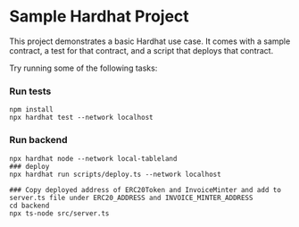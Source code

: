 # Sample Hardhat Project

This project demonstrates a basic Hardhat use case. It comes with a sample contract, a test for that contract, and a script that deploys that contract.

Try running some of the following tasks:

### Run tests
```shell
npm install
npx hardhat test --network localhost
```

### Run backend
```shell
npx hardhat node --network local-tableland
### deploy
npx hardhat run scripts/deploy.ts --network localhost

### Copy deployed address of ERC20Token and InvoiceMinter and add to server.ts file under ERC20_ADDRESS and INVOICE_MINTER_ADDRESS 
cd backend
npx ts-node src/server.ts
```

